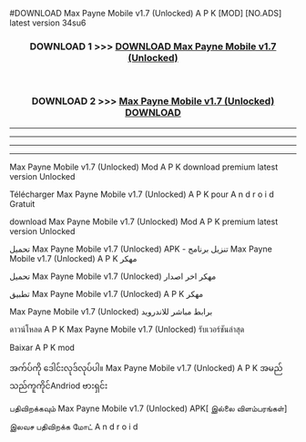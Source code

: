 #DOWNLOAD Max Payne Mobile  v1.7 (Unlocked) A P K [MOD] [NO.ADS] latest version 34su6



<div align="center">

<h3>DOWNLOAD 1 >>> <a href="https://teeasianyam.web.app?sq=Max Payne Mobile  v1.7 (Unlocked)">DOWNLOAD Max Payne Mobile  v1.7 (Unlocked) </a></h3><br>

<h3>DOWNLOAD 2 >>> <a href="https://teeasianyam.web.app?sq=Max Payne Mobile  v1.7 (Unlocked) ">Max Payne Mobile  v1.7 (Unlocked)  DOWNLOAD </a></h3>

</div>


----------------------------------------------------------

----------------------------------------------------------

----------------------------------------------------------

----------------------------------------------------------


Max Payne Mobile  v1.7 (Unlocked)  Mod A P K download premium latest version Unlocked

Télécharger Max Payne Mobile  v1.7 (Unlocked)  A P K pour A n d r o i d Gratuit

download Max Payne Mobile  v1.7 (Unlocked)  Mod A P K premium latest version Unlocked

تحميل Max Payne Mobile  v1.7 (Unlocked)  APK - تنزيل برنامج Max Payne Mobile  v1.7 (Unlocked)  A P K مهكر

تحميل Max Payne Mobile  v1.7 (Unlocked)  مهكر اخر اصدار

تطبيق Max Payne Mobile  v1.7 (Unlocked)  A P K مهكر

Max Payne Mobile  v1.7 (Unlocked)  برابط مباشر للاندرويد

ดาวน์โหลด A P K Max Payne Mobile  v1.7 (Unlocked)  รับเวอร์ชันล่าสุด

Baixar A P K mod

အက်ပ်ကို ဒေါင်းလုဒ်လုပ်ပါ။ Max Payne Mobile  v1.7 (Unlocked)  A P K အမည်သည်ကူကိုင်Andriod ဗားရှင်း

பதிவிறக்கவும் Max Payne Mobile  v1.7 (Unlocked)  APK[ இல்லை விளம்பரங்கள்] 
 
இலவச பதிவிறக்க மோட் A n d r o i d



